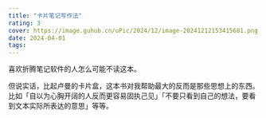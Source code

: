 ```yaml
---
title: "卡片笔记写作法"
rating: 3
cover: https://image.guhub.cn/uPic/2024/12/image-20241212153415681.png
date: 2024-04-01
tags:
---
```


喜欢折腾笔记软件的人怎么可能不读这本。

但说实话，比起卢曼的卡片盒，这本书对我帮助最大的反而是那些思想上的东西。比如「自以为心胸开阔的人反而更容易固执己见」「不要只看到自己的想法，要看到文本实际所表达的意思」等等。
